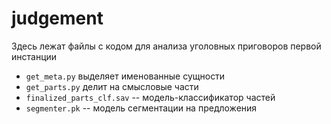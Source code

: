 # judgement

Здесь лежат файлы с кодом для анализа уголовных приговоров первой инстанции

- `get_meta.py` выделяет именованные сущности
- `get_parts.py` делит на смысловые части
- `finalized_parts_clf.sav` -- модель-классификатор частей
- `segmenter.pk` -- модель сегментации на предложения
